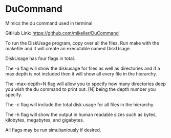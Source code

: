 # DuCommand
Mimics the du command used in terminal

GitHub Link: https://github.com/mlkeller/DuCommand 

To run the DiskUsage program, copy over all the files. 
Run make with the makefile and it will create an executable named DiskUsage.

DiskUsage has four flags in total.

The -a flag will show the diskusage for files as well as directories and if a max depth is not included then it will show all every file in the hierarchy.

The -max-depth=N flag will allow you to specify how many directories deep you wish the du command to print out. [N] being the depth number you specify.

The -c flag will include the total disk usage for all files in the hierarchy.

The -h flag will show the output in human readable sizes such as bytes, kilobytes, megabytes, and gigabytes.

All flags may be run simultaniously if desired. 
